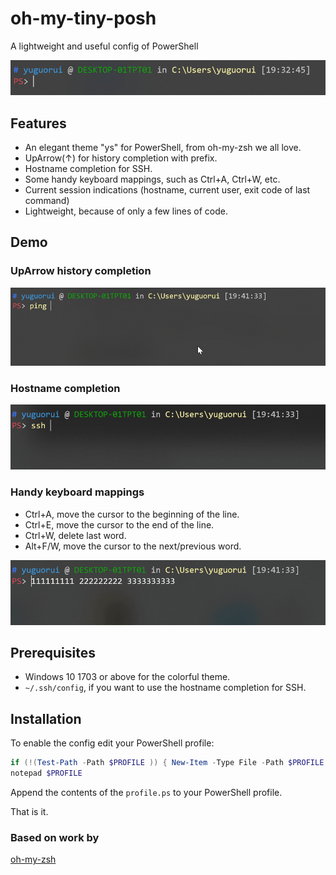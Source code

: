 # oh-my-tiny-posh

A lightweight and useful config of PowerShell

![](figures/theme.png)

## Features

- An elegant theme "ys" for PowerShell, from oh-my-zsh we all love.
- UpArrow(↑) for history completion with prefix. 
- Hostname completion for SSH.
- Some handy keyboard mappings, such as Ctrl+A, Ctrl+W, etc.
- Current session indications (hostname, current user, exit code of last command)
- Lightweight, because of only a few lines of code.

## Demo

### UpArrow history completion

![](figures/up.gif)

### Hostname completion

![](figures/ssh.gif)

### Handy keyboard mappings

- Ctrl+A, move the cursor to the beginning of the line.
- Ctrl+E, move the cursor to the end of the line.
- Ctrl+W, delete last word.
- Alt+F/W, move the cursor to the next/previous word.

![](figures/keymaps.gif)

## Prerequisites

- Windows 10 1703 or above for the colorful theme.
- `~/.ssh/config`, if you want to use the hostname completion for SSH.

## Installation

To enable the config edit your PowerShell profile:

```powershell
if (!(Test-Path -Path $PROFILE )) { New-Item -Type File -Path $PROFILE -Force }
notepad $PROFILE
```

Append the contents of the `profile.ps` to your PowerShell profile.

That is it.

### Based on work by

[oh-my-zsh](https://github.com/ohmyzsh/ohmyzsh)

